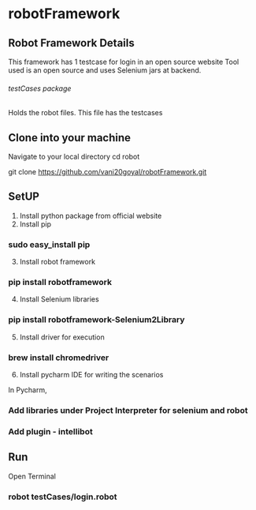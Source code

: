 # robotFramework

## Robot Framework Details 
This framework has 1 testcase for login in an open source website
Tool used is an open source and uses Selenium jars at backend.


###### testCases package
Holds the robot files. This file has the testcases

## Clone into your machine 

Navigate to your local directory
cd robot

git clone https://github.com/vani20goyal/robotFramework.git

## SetUP

1. Install python package from official website
2. Install pip
### sudo easy_install pip
3. Install robot framework
### pip install robotframework
4. Install Selenium libraries
### pip install robotframework-Selenium2Library
5. Install driver for execution
### brew install chromedriver
6. Install pycharm IDE for writing the scenarios


In Pycharm,
### Add libraries under Project Interpreter for selenium and robot
### Add plugin - intellibot  


## Run 
Open Terminal
### robot testCases/login.robot
